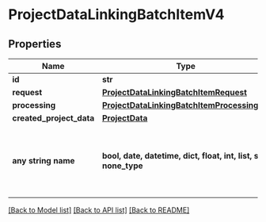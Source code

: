# ProjectDataLinkingBatchItemV4


## Properties
Name | Type | Description | Notes
------------ | ------------- | ------------- | -------------
**id** | **str** |  | 
**request** | [**ProjectDataLinkingBatchItemRequest**](ProjectDataLinkingBatchItemRequest.md) |  | 
**processing** | [**ProjectDataLinkingBatchItemProcessingV4**](ProjectDataLinkingBatchItemProcessingV4.md) |  | 
**created_project_data** | [**ProjectData**](ProjectData.md) |  | [optional] 
**any string name** | **bool, date, datetime, dict, float, int, list, str, none_type** | any string name can be used but the value must be the correct type | [optional]

[[Back to Model list]](../README.md#documentation-for-models) [[Back to API list]](../README.md#documentation-for-api-endpoints) [[Back to README]](../README.md)


